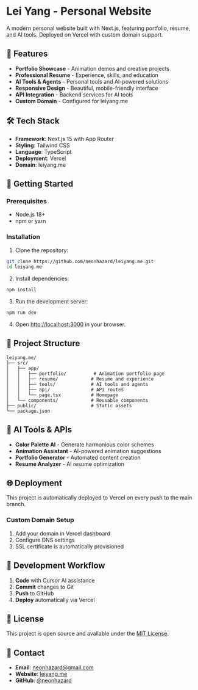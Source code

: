 # Lei Yang - Personal Website

A modern personal website built with Next.js, featuring portfolio, resume, and AI tools. Deployed on Vercel with custom domain support.

## 🌟 Features

- **Portfolio Showcase** - Animation demos and creative projects
- **Professional Resume** - Experience, skills, and education
- **AI Tools & Agents** - Personal tools and AI-powered solutions
- **Responsive Design** - Beautiful, mobile-friendly interface
- **API Integration** - Backend services for AI tools
- **Custom Domain** - Configured for leiyang.me

## 🛠️ Tech Stack

- **Framework**: Next.js 15 with App Router
- **Styling**: Tailwind CSS
- **Language**: TypeScript
- **Deployment**: Vercel
- **Domain**: leiyang.me

## 🚀 Getting Started

### Prerequisites
- Node.js 18+ 
- npm or yarn

### Installation

1. Clone the repository:
```bash
git clone https://github.com/neonhazard/leiyang.me.git
cd leiyang.me
```

2. Install dependencies:
```bash
npm install
```

3. Run the development server:
```bash
npm run dev
```

4. Open [http://localhost:3000](http://localhost:3000) in your browser.

## 📁 Project Structure

```
leiyang.me/
├── src/
│   ├── app/
│   │   ├── portfolio/          # Animation portfolio page
│   │   ├── resume/            # Resume and experience
│   │   ├── tools/             # AI tools and agents
│   │   ├── api/               # API routes
│   │   └── page.tsx           # Homepage
│   └── components/            # Reusable components
├── public/                    # Static assets
└── package.json
```

## 🤖 AI Tools & APIs

- **Color Palette AI** - Generate harmonious color schemes
- **Animation Assistant** - AI-powered animation suggestions
- **Portfolio Generator** - Automated content creation
- **Resume Analyzer** - AI resume optimization

## 🌐 Deployment

This project is automatically deployed to Vercel on every push to the main branch.

### Custom Domain Setup
1. Add your domain in Vercel dashboard
2. Configure DNS settings
3. SSL certificate is automatically provisioned

## 🔄 Development Workflow

1. **Code** with Cursor AI assistance
2. **Commit** changes to Git
3. **Push** to GitHub
4. **Deploy** automatically via Vercel

## 📝 License

This project is open source and available under the [MIT License](LICENSE).

## 📧 Contact

- **Email**: neonhazard@gmail.com
- **Website**: [leiyang.me](https://leiyang.me)
- **GitHub**: [@neonhazard](https://github.com/neonhazard)
